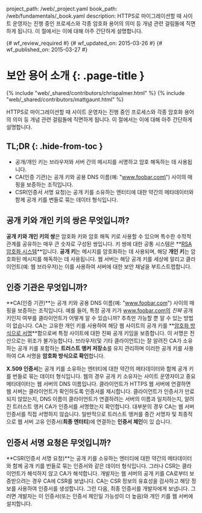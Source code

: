 project_path: /web/_project.yaml
book_path: /web/fundamentals/_book.yaml
description: HTTPS로 마이그레이션할 때 사이트 운영자는 진행 중인 프로세스와 각종 암호화 용어의 의미 등 개념 관련 걸림돌에 직면하게 됩니다. 이 절에서는 이에 대해 아주 간단하게 설명합니다.

{# wf_review_required #}
{# wf_updated_on: 2015-03-26 #}
{# wf_published_on: 2015-03-27 #}

# 보안 용어 소개 {: .page-title }

{% include "web/_shared/contributors/chrispalmer.html" %}
{% include "web/_shared/contributors/mattgaunt.html" %}



HTTPS로 마이그레이션할 때 사이트 운영자는 진행 중인 프로세스와 각종 암호화 용어의 의미 등 개념 관련 걸림돌에 직면하게 됩니다. 이 절에서는 이에 대해 아주 간단하게 설명합니다.

## TL;DR {: .hide-from-toc }
- 공개/개인 키는 브라우저와 서버 간의 메시지를 서명하고 암호 해독하는 데 사용됩니다.
- CA(인증 기관)는 공개 키와 공용 DNS 이름(예: \"www.foobar.com\") 사이의 매핑을 보증하는 조직입니다.
- CSR(인증서 서명 요청)는 공개 키를 소유하는 엔터티에 대한 약간의 메타데이터와 함께 공개 키를 번들로 묶는 데이터 형식입니다.



## 공개 키와 개인 키의 쌍은 무엇입니까?

**공개 키와 개인 키의 쌍**은 암호화 키와 암호 해독 키로 사용할 수 있으며
특수한 수학적 관계를 공유하는 매우 큰 숫자로 구성된
쌍입니다. 키 쌍에 대한 공통 시스템은 **[RSA
암호화 시스템](https://en.wikipedia.org/wiki/RSA_(cryptosystem))**입니다. **공개
키**는 메시지를 암호화하는 데 사용되며, 해당 **개인 키**는 암호화된 메시지를
해독하는 데 사용됩니다. 웹 서버는 해당 공개 키를
세상에 알리고 클라이언트(예: 웹 브라우저)는 이를 사용하여 서버에 대한
보안 채널을 부트스트랩합니다.

## 인증 기관은 무엇입니까?

**CA(인증 기관)**는 공개 키와 공용 DNS 이름(예: "www.foobar.com")
사이의 매핑을 보증하는 조직입니다.
예를 들어, 특정 공개 키가 www.foobar.com의 _진짜_ 공개 키인지
여부를 클라이언트가 어떻게 알 수 있습니까? 추측만 가능할 뿐 알 수 있는 방법이 없습니다. CA는
고유한 개인 키를 사용하여 해당 웹 사이트의 공개
키를 **[암호화 방식으로
서명](https://en.wikipedia.org/wiki/RSA_(cryptosystem)#Signing_messages)**함으로써
특정 사이트에 대한 진짜 공개 키임을 보증합니다. 이 서명은 전산으로는 위조가 불가능합니다.
브라우저(및 기타 클라이언트)는 잘 알려진 CA가 소유하는 공개 키를 포함하는
**트러스트 앵커 저장소**를 유지 관리하며 이러한 공개 키를
사용하여 CA 서명을 **암호화 방식으로 확인**합니다.

**X.509 인증서**는 공개 키를 소유하는 엔터티에 대한 약간의 메타데이터와
함께 공개 키를 번들로 묶는 데이터 형식입니다. 웹의 경우
공개 키 소유자는 사이트 운영자이고 중요 메타데이터는 웹 서버의 DNS
이름입니다. 클라이언트가 HTTPS 웹 서버에 연결하면 웹 서버는
클라이언트가 확인하도록 인증서를 제시합니다. 클라이언트가
인증서가 만료되지 않았는지, DNS 이름이 클라이언트가 연결하려는 서버의
이름과 일치하는지, 알려진 트러스트 앵커 CA가 인증서를 서명했는지
확인합니다. 대부분의 경우 CA는 웹 서버 인증서를 직접
서명하지 않습니다. 일반적으로 트러스트 앵커를 중간 서명자 및
최종적으로 웹 서버 고유 인증서(**최종 엔터티**)에 연결하는 **인증서 체인**이 있
습니다.

## 인증서 서명 요청은 무엇입니까?

**CSR(인증서 서명 요청)**는 공개 키를 소유하는 엔터티에 대한
약간의 메타데이터와 함께 공개 키를 번들로 묶는 인증서와 같은 데이터
형식입니다. 그러나 CSR는 클라이언트가 해석하지 않고 CA가 해석합니다. 개발자는 웹 서버의
공개 키를 CA로부터 보증받으려는 경우 CA에 CSR를 보냅니다. CA는
CSR 정보의 유효성을 검사하고 해당 정보를 사용하여 인증서를 생성합니다.
그런 다음, 최종 인증서를 개발자에게 보냅니다. 그러면 개발자는 이 인증서(또는
인증서 체인일 가능성이 더 높음)와 개인 키를 웹 서버에 설치합니다.

